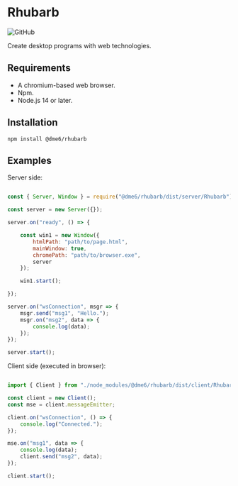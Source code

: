 # Rhubarb

![GitHub](https://img.shields.io/github/license/dme6/rhubarb?style=plastic)

Create desktop programs with web technologies.

## Requirements

- A chromium-based web browser.
- Npm.
- Node.js 14 or later.

## Installation

```
npm install @dme6/rhubarb
```

## Examples
Server side:
```js

const { Server, Window } = require("@dme6/rhubarb/dist/server/Rhubarb");

const server = new Server({});

server.on("ready", () => {

    const win1 = new Window({
        htmlPath: "path/to/page.html",
        mainWindow: true,
        chromePath: "path/to/browser.exe",
        server
    });

    win1.start();

});

server.on("wsConnection", msgr => {
    msgr.send("msg1", "Hello.");
    msgr.on("msg2", data => {
        console.log(data);
    });
});

server.start();

```

Client side (executed in browser):

```js

import { Client } from "./node_modules/@dme6/rhubarb/dist/client/Rhubarb.js";

const client = new Client();
const mse = client.messageEmitter;

client.on("wsConnection", () => {
    console.log("Connected.");
});

mse.on("msg1", data => {
    console.log(data);
    client.send("msg2", data);
});

client.start();

```